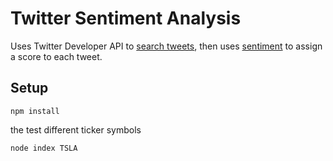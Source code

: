 # Twitter Sentiment Analysis

Uses Twitter Developer API to [search tweets](https://developer.twitter.com/en/docs/twitter-api/v1/tweets/search/api-reference/get-search-tweets), then uses [sentiment](https://github.com/thisandagain/sentiment) to assign a score to each tweet.

## Setup

```
npm install
```
the test different ticker symbols
```
node index TSLA
```